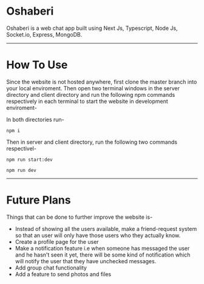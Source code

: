 # Oshaberi

Oshaberi is a web chat app built using Next Js, Typescript, Node Js, Socket.io, Express, MongoDB. 

<hr>

# How To Use

Since the website is not hosted anywhere, first clone the master branch into your local enviroment. Then open two terminal windows in the server directory and client directory and run the following npm commands respectively in each terminal to start the website in development enviroment-

In both directories run-
```
npm i 
```
Then in server and client directory, run the following two commands respectivel-
```
npm run start:dev

npm run dev

```
<hr>

# Future Plans

Things that can be done to further improve the website is-
 - Instead of showing all the users available, make a friend-request system so that an user will only have those users who they actually know. 
 - Create a profile page for the user
 - Make a notification feature i.e when someone has messaged the user and he hasn't seen it yet, there will be some kind of notification which will notify the user
 that they have unchecked messages.
 - Add group chat functionality
 - Add a feature to send photos and files
